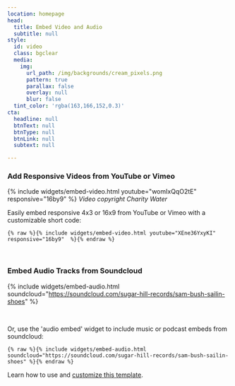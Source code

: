 ```yaml
---
location: homepage
head:
  title: Embed Video and Audio
  subtitle: null
style:
  id: video
  class: bgclear
  media:
    img:
      url_path: /img/backgrounds/cream_pixels.png
      pattern: true
      parallax: false
      overlay: null
      blur: false
  tint_color: 'rgba(163,166,152,0.3)'
cta:
  headline: null
  btnText: null
  btnType: null
  btnLink: null
  subtext: null

---
```


### Add Responsive Videos from YouTube or Vimeo

{% include widgets/embed-video.html youtube="womIxQqO2tE" responsive="16by9"  %}
<em>Video copyright Charity Water</em>
&nbsp;

Easily embed responsive 4x3 or 16x9 from YouTube or Vimeo with a customizable short code:

`{% raw %}{% include widgets/embed-video.html youtube="XEne36YxyKI" responsive="16by9"  %}{% endraw %}`


&nbsp;

### Embed Audio Tracks from Soundcloud

{% include widgets/embed-audio.html soundcloud="https://soundcloud.com/sugar-hill-records/sam-bush-sailin-shoes" %}

&nbsp;

Or, use the 'audio embed' widget to include music or podcast embeds from soundcloud:

`{% raw %}{% include widgets/embed-audio.html soundcloud="https://soundcloud.com/sugar-hill-records/sam-bush-sailin-shoes" %}{% endraw %}`

Learn how to use and [customize this template](/about/).
